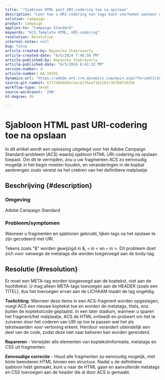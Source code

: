 ```yaml
---
title: '"Sjabloon HTML past URI-codering toe na opslaan'
description: "Leer hoe u URI-codering van tags kunt voorkomen wanneer u fragmenten en sjablonen gebruikt in Adobe Campaign Standard."
solution: Campaign
product: Campaign
applies-to: "Campaign Standard"
keywords: "KCS,Template HTML, URI-codering"
resolution: Resolution
internal-notes: null
bug: false
article-created-by: Nayanika Chakravarty
article-created-date: "6/5/2024 7:46:58 PM"
article-published-by: Nayanika Chakravarty
article-published-date: "6/5/2024 8:42:32 PM"
version-number: 4
article-number: KA-19391
dynamics-url: "https://adobe-ent.crm.dynamics.com/main.aspx?forceUCI=1&pagetype=entityrecord&etn=knowledgearticle&id=4ae9125b-7423-ef11-840b-6045bd006b25"
source-git-commit: 671748abd5ec5acb1f6eaf161161c36788f1025b
workflow-type: tm+mt
source-wordcount: '290'
ht-degree: 0%

---
```


# Sjabloon HTML past URI-codering toe na opslaan


In dit artikel wordt een oplossing uitgelegd voor het Adobe Campaign Standard-probleem (ACS) waarbij sjabloon HTML URI-codering na opslaan toepast. Om dit te vermijden, zou u uw fragmenten ACS zo eenvoudig mogelijk in het begin moeten houden, en veranderingen in de kopbal aanbrengen zoals vereist na het creëren van het definitieve malplaatje.

## Beschrijving {#description}


### Omgeving

Adobe Campaign Standard

### Probleem/symptomen

Wanneer u fragmenten en sjablonen gebruikt, lijken tags na het opslaan te zijn gecodeerd met URI.

Tekens zoals &quot;&amp;&quot; worden gewijzigd in &amp;, `<`  in &lt; en `>` in >. Dit probleem doet zich voor vanwege de metatags die worden toegevoegd aan de body-tag.


## Resolutie {#resolution}


Er moet een META-tag worden toegevoegd aan de koptekst, niet aan de hoofdtekst. U mag alleen META-tags toevoegen aan de HEADER (zoals een TITEL), dus het toevoegen ervan aan de LICHAAM maakt de tag ongeldig.

<b>Toelichting</b>: Wanneer deze items in een ACS-fragment worden opgeslagen, voegt ACS een nieuwe koptekst toe en worden de metatags, titels, enz. buiten de koptekstcode geplaatst. In een later stadium, wanneer u sparen het fragment/het malplaatje, ACS de HTML ontleedt en probeert om het te zuiveren door het coderen van URI op toe te passen wat het als tekstwaarden voor vertoning erkent. Hierdoor verandert uiteindelijk een deel van de code, zodat deze niet naar behoren kan worden gerenderd.

<b>Repareren</b> - Verwijder alle elementen van koptekstinformatie, metatags en CSS uit fragmenten.

<b>Eenvoudige correctie</b> - Houd alle fragmenten zo eenvoudig mogelijk, met blote beenderen HTML binnen een structuur. Nadat u de definitieve sjabloon hebt gemaakt, kunt u naar de HTML gaan en aanvullende metatags en CSS toevoegen aan de header die al door ACS is gemaakt.
